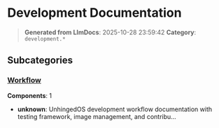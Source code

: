 # Development Documentation

> **Generated from LlmDocs**: 2025-10-28 23:59:42
> **Category**: `development.*`

## Subcategories

### [Workflow](workflow.md)

**Components**: 1

- **unknown**: UnhingedOS development workflow documentation with testing framework, image management, and contribu...

